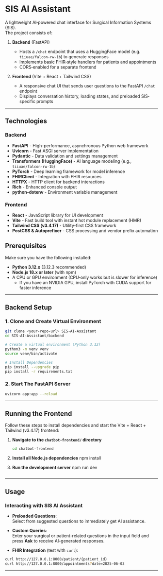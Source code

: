 # SIS AI Assistant

A lightweight AI‐powered chat interface for Surgical Information Systems (SIS).  
The project consists of:

1. **Backend** (FastAPI)  
   - Hosts a `/chat` endpoint that uses a HuggingFace model (e.g. `tiiuae/falcon-rw-1b`) to generate responses  
   - Implements basic FHIR‐style handlers for patients and appointments  
   - CORS‐enabled for a separate frontend

2. **Frontend** (Vite + React + Tailwind CSS)  
   - A responsive chat UI that sends user questions to the FastAPI `/chat` endpoint  
   - Displays conversation history, loading states, and preloaded SIS‐specific prompts  

---

## Technologies

### Backend

- **FastAPI** - High-performance, asynchronous Python web framework  
- **Uvicorn** - Fast ASGI server implementation  
- **Pydantic** - Data validation and settings management  
- **Transformers (HuggingFace)** - AI language modeling (e.g., `tiiuae/falcon-rw-1b`)  
- **PyTorch** - Deep learning framework for model inference  
- **FHIRClient** - Integration with FHIR resources  
- **HTTPX** - HTTP client for backend interactions  
- **Rich** - Enhanced console output  
- **python-dotenv** - Environment variable management  

### Frontend

- **React** - JavaScript library for UI development  
- **Vite** - Fast build tool with instant hot module replacement (HMR)  
- **Tailwind CSS (v3.4.17)** - Utility-first CSS framework  
- **PostCSS & Autoprefixer** - CSS processing and vendor prefix automation  

## Prerequisites

Make sure you have the following installed:

- **Python 3.12.x** (3.12.3 recommended)  
- **Node.js 18.x or later** (with npm)  
- A CPU or GPU environment (CPU‐only works but is slower for inference)  
  - If you have an NVIDIA GPU, install PyTorch with CUDA support for faster inference  

---


## Backend Setup

### 1. Clone and Create Virtual Environment

```bash
git clone <your‐repo‐url> SIS-AI-Assistant
cd SIS-AI-Assistant/backend

# Create a virtual environment (Python 3.12)
python3 -m venv venv
source venv/bin/activate

# Install Dependencies
pip install --upgrade pip
pip install -r requirements.txt
```
### 2. Start The FastAPI Server
```bash
uvicorn app:app --reload
```
---
## Running the Frontend

Follow these steps to install dependencies and start the Vite + React + Tailwind (v3.4.17) frontend:

1. **Navigate to the `chatbot-frontend/` directory**  
   ```bash
   cd chatbot-frontend

2. **Install all Node.js dependencies**
    npm install

3. **Run the development server**
    npm run dev
    ```
----

## Usage

### Interacting with SIS AI Assistant

- **Preloaded Questions**:  
  Select from suggested questions to immediately get AI assistance.

- **Custom Queries**:  
  Enter your surgical or patient-related questions in the input field and press **Ask** to receive AI-generated responses.

- **FHIR Integration** (test with `curl`):  
```bash
curl http://127.0.0.1:8000/patient/{patient_id}
curl http://127.0.0.1:8000/appointments?date=2025-06-03
```

---
